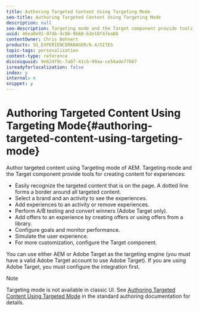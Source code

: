 ```yaml
---
title: Authoring Targeted Content Using Targeting Mode
seo-title: Authoring Targeted Content Using Targeting Mode
description: null
seo-description: Targeting mode and the Target component provide tools for creating content for experiences.
uuid: 46ea0e91-97db-4c86-9b60-b3e18f47ea88
contentOwner: Chris Bohnert
products: SG_EXPERIENCEMANAGER/6.4/SITES
topic-tags: personalization
content-type: reference
discoiquuid: 9e624f9c-7a07-41cb-99aa-ce54ade77607
isreadyforlocalization: false
index: y
internal: n
snippet: y
---
```


# Authoring Targeted Content Using Targeting Mode{#authoring-targeted-content-using-targeting-mode}

Author targeted content using Targeting mode of AEM. Targeting mode and the Target component provide tools for creating content for experiences:

* Easily recognize the targeted content that is on the page. A dotted line forms a border around all targeted content. 
* Select a brand and an activity to see the experiences.
* Add experiences to an activity or remove experiences.
* Perform A/B testing and convert winners (Adobe Target only).
* Add offers to an experience by creating offers or using offers from a library.
* Configure goals and monitor performance.
* Simulate the user experience.
* For more customization, configure the Target component.

You can use either AEM or Adobe Target as the targeting engine (you must have a valid Adobe Target account to use Adobe Target). If you are using Adobe Target, you must configure the integration first.

>[!NOTE]
>
>Targeting mode is not available in classic UI. See [Authoring Targeted Content Using Targeted Mode](../../authoring/using/content-targeting-touch.md) in the standard authoring documentation for details.

